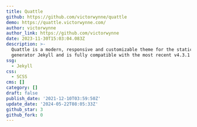```yaml
---
title: Quattle
github: https://github.com/victorwynne/quattle
demo: https://quattle.victorwynne.com/
author: victorwynne
author_link: https://github.com/victorwynne
date: 2023-11-30T15:03:04.083Z
description: >-
  Quattle is a modern, responsive and customizable theme for the static site
  generator Jekyll and is fully compatible with the most recent v4.3.1 release.
ssg:
  - Jekyll
css:
  - SCSS
cms: []
category: []
draft: false
publish_date: '2021-12-10T03:59:50Z'
update_date: '2024-05-22T08:05:33Z'
github_star: 3
github_fork: 0
---
```

